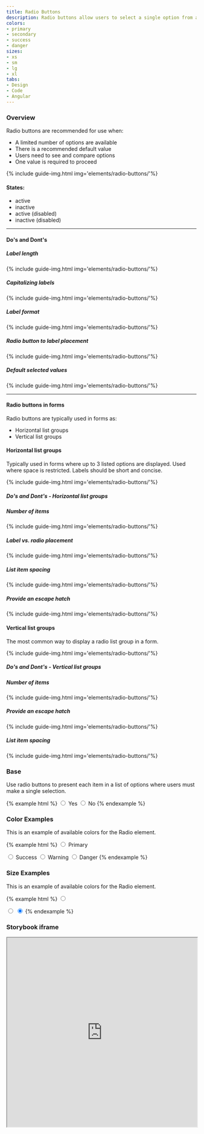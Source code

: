 ```yaml
---
title: Radio Buttons
description: Radio buttons allow users to select a single option from a list of predefined options.
colors:
- primary
- secondary
- success
- danger
sizes:
- xs
- sm
- lg
- xl
tabs:
- Design
- Code 
- Angular
---
```


<div id="design" class="docs-tabs-content" markdown="1">

### Overview
Radio buttons are recommended for use when:

- A limited number of options are available
- There is a recommended default value
- Users need to see and compare options
- One value is required to proceed

{% include guide-img.html img='elements/radio-buttons/'%} 

#### States:

- active
- inactive
- active (disabled)
- inactive (disabled)

<hr>

#### Do's and Dont's

##### Label length

{% include guide-img.html img='elements/radio-buttons/'%} 

##### Capitalizing labels

{% include guide-img.html img='elements/radio-buttons/'%} 

##### Label format

{% include guide-img.html img='elements/radio-buttons/'%}

##### Radio button to label placement

{% include guide-img.html img='elements/radio-buttons/'%} 

##### Default selected values

{% include guide-img.html img='elements/radio-buttons/'%} 

<hr>

#### Radio buttons in forms
Radio buttons are typically used in forms as:

- Horizontal list groups
- Vertical list groups

#### Horizontal list groups
Typically used in forms where up to 3 listed options are displayed. Used where space is restricted. Labels should be short and concise.

{% include guide-img.html img='elements/radio-buttons/'%} 

##### Do's and Dont's - Horizontal list groups

##### Number of items
{% include guide-img.html img='elements/radio-buttons/'%} 

##### Label vs. radio placement
{% include guide-img.html img='elements/radio-buttons/'%} 

##### List item spacing
{% include guide-img.html img='elements/radio-buttons/'%} 

##### Provide an escape hatch
{% include guide-img.html img='elements/radio-buttons/'%} 

#### Vertical list groups
The most common way to display a radio list group in a form.

{% include guide-img.html img='elements/radio-buttons/'%} 

##### Do's and Dont's - Vertical list groups

##### Number of items
{% include guide-img.html img='elements/radio-buttons/'%} 

##### Provide an escape hatch
{% include guide-img.html img='elements/radio-buttons/'%} 

##### List item spacing
{% include guide-img.html img='elements/radio-buttons/'%} 

</div>

<div id="code" class="docs-tabs-content" markdown="1">

### Base
Use radio buttons to present each item in a list of options where users must make a single selection.


{% example html %}
<label class="c-radio">
    <input type="radio" name="radio" checked>
    <i class="c-bg-primary"></i> 
    Yes
</label>
<label class="c-radio">
    <input type="radio" name="radio">
    <i class="c-bg-primary"></i> 
    No
</label>
{% endexample %}

### Color Examples
This is an example of available colors for the Radio element.

{% example html %}
<label class="c-radio c-m-right-sm">
    <input type="radio" name="radio" checked>
    <i class="c-bg-primary"></i>
    Primary
</label>

<label class="c-radio c-m-right-sm">
    <input type="radio" name="radio" checked>
    <i class="c-bg-success"></i>
    Success
</label>

<label class="c-radio c-m-right-sm">
    <input type="radio" name="radio" checked>
    <i class="c-bg-warning"></i>
    Warning
</label>

<label class="c-radio c-m-right-sm">
    <input type="radio" name="radio" checked>
    <i class="c-bg-danger"></i>
    Danger
</label>
{% endexample %}

### Size Examples
This is an example of available colors for the Radio element.

{% example html %}
<label class="c-radio-sm">
    <input type="radio" name="radio" checked>
    <i class="c-bg-primary"></i>
</label>

<label class="c-radio-lg">
    <input type="radio" name="radio" checked>
    <i class="c-bg-primary"></i>
</label>

<label class="c-radio-xl">
    <input type="radio" name="radio" checked>
    <i class="c-bg-primary"></i>
</label>
{% endexample %}

</div>

<div id="angular" class="docs-tabs-content" markdown="1">

### Storybook iframe
<iframe title="storybook" width="100%" height="500px" src="https://pages.code.ipreo.com/josh-easter/storybook-demo/?path=/story/basic-elements--avatar&full=0&addons=1&stories=0&panelRight=0&addonPanel=storybooks%2Fstorybook-addon-knobs"></iframe>

</div>

